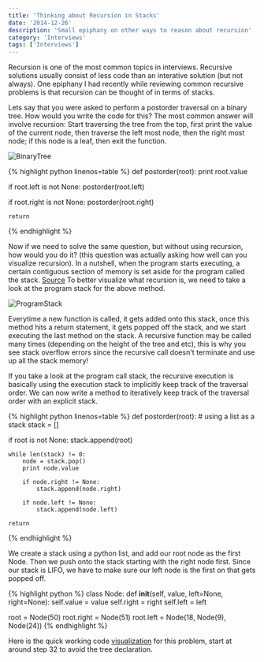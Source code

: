 ```yaml
---
title: 'Thinking about Recursion in Stacks'
date: '2014-12-26'
description: 'Small epiphany on other ways to reason about recursion'
category: 'Interviews'
tags: ['Interviews']
---
```


Recursion is one of the most common topics in interviews. Recursive solutions usually consist of less code than an interative solution (but not always).
One epiphany I had recently while reviewing common recursive problems is that recursion can be thought of in terms of stacks.

Lets say that you were asked to perform a postorder traversal on a binary tree. How would you write the code for this? The most common answer will involve recursion:
Start traversing the tree from the top, first print the value of the current node, then traverse the left most node, then the right most node; if this node is a leaf, then exit the function.

![BinaryTree](https://s3-us-west-2.amazonaws.com/nickma.com/BinaryTree.png)

{% highlight python linenos=table %}
def postorder(root):
print root.value

if root.left is not None:
postorder(root.left)

if root.right is not None:
postorder(root.right)

    return

{% endhighlight %}

Now if we need to solve the same question, but without using recursion, how would you do it? (this question was actually asking how well can you visualize recursion).
In a nutshell, when the program starts executing, a certain contiguous section of memory is set aside for the program called the stack. [Source](http://www.cs.umd.edu/class/sum2003/cmsc311/Notes/Mips/stack.html)
To better visualize what recursion is, we need to take a look at the program stack for the above method.

![ProgramStack](https://s3-us-west-2.amazonaws.com/nickma.com/ExecutionStack.png)

Everytime a new function is called, it gets added onto this stack, once this method hits a return statement, it gets popped off the stack, and we start executing the last method on the stack.
A recursive function may be called many times (depending on the height of the tree and etc), this is why you see stack overflow errors since the recursive call doesn't terminate and use up all the stack memory!

If you take a look at the program call stack, the recursive execution is basically using the execution stack to implicitly keep track of the traversal order.
We can now write a method to iteratively keep track of the traversal order with an explicit stack.

{% highlight python linenos=table %}
def postorder(root): # using a list as a stack
stack = []

if root is not None:
stack.append(root)

    while len(stack) != 0:
        node = stack.pop()
        print node.value

        if node.right != None:
            stack.append(node.right)

        if node.left != None:
            stack.append(node.left)

    return

{% endhighlight %}

We create a stack using a python list, and add our root node as the first Node. Then we push onto the stack starting with the right node first. Since our stack is LIFO, we have to make sure our left node is the first on that gets popped off.

{% highlight python %}
class Node:
def **init**(self, value, left=None, right=None):
self.value = value
self.right = right
self.left = left

root = Node(50)
root.right = Node(51)
root.left = Node(18, Node(9), Node(24))
{% endhighlight %}

Here is the quick working code [visualization](<http://www.pythontutor.com/visualize.html#code=class+Node%3A%0A++++def+__init__(self,+value,+left%3DNone,+right%3DNone)%3A%0A++++++++self.value+%3D+value%0A++++++++self.right+%3D+right%0A++++++++self.left+%3D+left%0A%0Aroot+%3D+Node(50)%0Aroot.right+%3D+Node(51)%0Aroot.left+%3D+Node(18,+Node(9),+Node(24))%0A%0Adef+postorder(root)%3A%0A++++%23+using+a+list+as+a+stack%0A++++stack+%3D+%5B%5D%0A++++%0A++++if+root+is+not+None%3A%0A++++++++stack.append(root)%0A%0A++++while+len(stack)+!%3D+0%3A%0A++++++++node+%3D+stack.pop()%0A++++++++print+node.value%0A++++++++%0A++++++++if+node.right+!%3D+None%3A%0A++++++++++++stack.append(node.right)%0A++++++++%0A++++++++if+node.left+!%3D+None%3A%0A++++++++++++stack.append(node.left)%0A%0A%0A++++return%0A%0Apostorder(root)&mode=display&origin=opt-frontend.js&cumulative=false&heapPrimitives=false&drawParentPointers=false&textReferences=false&showOnlyOutputs=false&py=2&rawInputLstJSON=%5B%5D&curInstr=31>)
for this problem, start at around step 32 to avoid the tree declaration.
